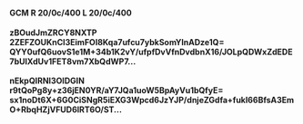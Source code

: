 #### GCM R 20/0c/400 L 20/0c/400
**zBOudJmZRCY8NXTP**<br/>**2ZEFZOUKnCI3EimFOl8Kqa7ufcu7ybkSomYlnADze1Q=**<br/>**QYY0ufQ6uovS1e1M+34b1K2vY/ufpfDvVfnDvdbnX16/JOLpQDWxZdEDE7bUlXdUv1FET8vm7XbQdWP7...**<br/><br/>
**nEkpQIRNI3OlDGIN**<br/>**r9tQoPg8y+z36jEN0YR/aY7JQa1uoW5BpAyVu1bQfyE=**<br/>**sx1noDt6X+6G0CiSNgR5iEXG3Wpcd6JzYJP/dnjeZGdfa+fukl66BfsA3EmO+RbqHZjVFUD6lRT6O/ST...**